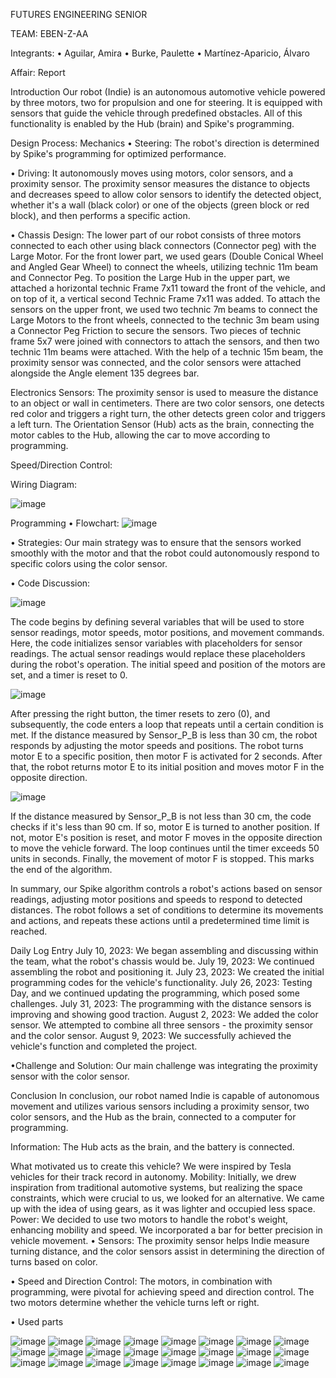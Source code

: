 
FUTURES ENGINEERING
SENIOR

TEAM: EBEN-Z-AA

Integrants: 
•	Aguilar, Amira
•	Burke, Paulette
•	Martínez-Aparicio, Álvaro 

Affair: Report













Introduction
Our robot (Indie) is an autonomous automotive vehicle powered by three motors, two for propulsion and one for steering. It is equipped with sensors that guide the vehicle through predefined obstacles. All of this functionality is enabled by the Hub (brain) and Spike's programming.

Design Process:
Mechanics
•	Steering: The robot's direction is determined by Spike's programming for optimized performance.

•	Driving: It autonomously moves using motors, color sensors, and a proximity sensor. The proximity sensor measures the distance to objects and decreases speed to allow color sensors to identify the detected object, whether it's a wall (black color) or one of the objects (green block or red block), and then performs a specific action.

•	Chassis Design: The lower part of our robot consists of three motors connected to each other using black connectors (Connector peg) with the Large Motor. For the front lower part, we used gears (Double Conical Wheel and Angled Gear Wheel) to connect the wheels, utilizing technic 11m beam and Connector Peg. To position the Large Hub in the upper part, we attached a horizontal technic Frame 7x11 toward the front of the vehicle, and on top of it, a vertical second Technic Frame 7x11 was added. To attach the sensors on the upper front, we used two technic 7m beams to connect the Large Motors to the front wheels, connected to the technic 3m beam using a Connector Peg Friction to secure the sensors. Two pieces of technic frame 5x7 were joined with connectors to attach the sensors, and then two technic 11m beams were attached. With the help of a technic 15m beam, the proximity sensor was connected, and the color sensors were attached alongside the Angle element 135 degrees bar.

Electronics
Sensors: The proximity sensor is used to measure the distance to an object or wall in centimeters. There are two color sensors, one detects red color and triggers a right turn, the other detects green color and triggers a left turn. The Orientation Sensor (Hub) acts as the brain, connecting the motor cables to the Hub, allowing the car to move according to programming.

Speed/Direction Control:

Wiring Diagram:
 
![image](https://github.com/ebenz2023/eben-z-aa-wro2023-FE/assets/55847388/f498add0-901a-4f79-a879-a4aa17485d4b)





Programming
•	Flowchart:
![image](https://github.com/ebenz2023/eben-z-aa-wro2023-FE/assets/55847388/8767ab04-5729-47b9-9173-3bc37a1a75be)

 
•	Strategies: Our main strategy was to ensure that the sensors worked smoothly with the motor and that the robot could autonomously respond to specific colors using the color sensor.









•	Code Discussion:

![image](https://github.com/ebenz2023/eben-z-aa-wro2023-FE/assets/55847388/56824b32-2ef2-4f47-81df-031c64a6367f)
 
The code begins by defining several variables that will be used to store sensor readings, motor speeds, motor positions, and movement commands. Here, the code initializes sensor variables with placeholders for sensor readings. The actual sensor readings would replace these placeholders during the robot's operation. The initial speed and position of the motors are set, and a timer is reset to 0.

![image](https://github.com/ebenz2023/eben-z-aa-wro2023-FE/assets/55847388/0a504f9d-6b54-40ae-9c16-de65962d8e0a)

 
After pressing the right button, the timer resets to zero (0), and subsequently, the code enters a loop that repeats until a certain condition is met. If the distance measured by Sensor_P_B is less than 30 cm, the robot responds by adjusting the motor speeds and positions. The robot turns motor E to a specific position, then motor F is activated for 2 seconds. After that, the robot returns motor E to its initial position and moves motor F in the opposite direction.

![image](https://github.com/ebenz2023/eben-z-aa-wro2023-FE/assets/55847388/4cad2f23-5672-4101-bb57-64dc46ea15e2)

 

If the distance measured by Sensor_P_B is not less than 30 cm, the code checks if it's less than 90 cm. If so, motor E is turned to another position. If not, motor E's position is reset, and motor F moves in the opposite direction to move the vehicle forward. The loop continues until the timer exceeds 50 units in seconds. Finally, the movement of motor F is stopped. This marks the end of the algorithm.

In summary, our Spike algorithm controls a robot's actions based on sensor readings, adjusting motor positions and speeds to respond to detected distances. The robot follows a set of conditions to determine its movements and actions, and repeats these actions until a predetermined time limit is reached.







Daily Log Entry
July 10, 2023: We began assembling and discussing within the team, what the robot's chassis would be.
July 19, 2023: We continued assembling the robot and positioning it.
July 23, 2023: We created the initial programming codes for the vehicle's functionality.
July 26, 2023: Testing Day, and we continued updating the programming, which posed some challenges.
July 31, 2023: The programming with the distance sensors is improving and showing good traction.
August 2, 2023: We added the color sensor. We attempted to combine all three sensors - the proximity sensor and the color sensor.
August 9, 2023: We successfully achieved the vehicle's function and completed the project.

•Challenge and Solution: Our main challenge was integrating the proximity sensor with the color sensor. 

Conclusion
In conclusion, our robot named Indie is capable of autonomous movement and utilizes various sensors including a proximity sensor, two color sensors, and the Hub as the brain, connected to a computer for programming.

Information: The Hub acts as the brain, and the battery is connected.

What motivated us to create this vehicle?
We were inspired by Tesla vehicles for their track record in autonomy.
Mobility: Initially, we drew inspiration from traditional automotive systems, but realizing the space constraints, which were crucial to us, we looked for an alternative. We came up with the idea of using gears, as it was lighter and occupied less space.
Power: We decided to use two motors to handle the robot's weight, enhancing mobility and speed. We incorporated a bar for better precision in vehicle movement.
•	Sensors: The proximity sensor helps Indie measure turning distance, and the color sensors assist in determining the direction of turns based on color.

•	Speed and Direction Control: The motors, in combination with programming, were pivotal for achieving speed and direction control. The two motors determine whether the vehicle turns left or right.

•	Used parts

![image](https://github.com/ebenz2023/eben-z-aa-wro2023-FE/assets/55847388/8671541c-8a4b-49c3-874c-2f5e6ebf6ac7) ![image](https://github.com/ebenz2023/eben-z-aa-wro2023-FE/assets/55847388/cbf02526-b148-41e3-87cc-ea1533ee7d17) ![image](https://github.com/ebenz2023/eben-z-aa-wro2023-FE/assets/55847388/aed9c0c1-5196-40de-ac54-d20ac271de95) ![image](https://github.com/ebenz2023/eben-z-aa-wro2023-FE/assets/55847388/acc3b15f-84a1-467a-a650-9766f07cdf99) ![image](https://github.com/ebenz2023/eben-z-aa-wro2023-FE/assets/55847388/ff201177-1a3e-4385-8a32-1fea0ebd62fd) ![image](https://github.com/ebenz2023/eben-z-aa-wro2023-FE/assets/55847388/420d287e-d2f1-4d79-9178-936de39b9c09) ![image](https://github.com/ebenz2023/eben-z-aa-wro2023-FE/assets/55847388/e41ae3fa-d029-46e0-8f14-f38d8712ac75) ![image](https://github.com/ebenz2023/eben-z-aa-wro2023-FE/assets/55847388/c618788c-0161-4830-9dc1-63b01466ed3c) ![image](https://github.com/ebenz2023/eben-z-aa-wro2023-FE/assets/55847388/a773e395-1b2d-401b-9235-9eb7bb1bd369) ![image](https://github.com/ebenz2023/eben-z-aa-wro2023-FE/assets/55847388/9e01b2fa-b560-447f-93b6-ddb865480c24) ![image](https://github.com/ebenz2023/eben-z-aa-wro2023-FE/assets/55847388/a9a805cb-ed68-40fa-91f3-b385f7200538) ![image](https://github.com/ebenz2023/eben-z-aa-wro2023-FE/assets/55847388/13a7ba15-fa4f-48cd-83e2-368d91eb2a4e) ![image](https://github.com/ebenz2023/eben-z-aa-wro2023-FE/assets/55847388/a1fad93c-cdb8-4acc-a49f-723d517e141d) ![image](https://github.com/ebenz2023/eben-z-aa-wro2023-FE/assets/55847388/6eac1c3e-dad9-40d6-810b-34538c287554) ![image](https://github.com/ebenz2023/eben-z-aa-wro2023-FE/assets/55847388/9fc091c2-7f30-4fab-97be-ab4172955405) ![image](https://github.com/ebenz2023/eben-z-aa-wro2023-FE/assets/55847388/f77a64d0-f386-4eb4-9ef7-9309d0545d2d) ![image](https://github.com/ebenz2023/eben-z-aa-wro2023-FE/assets/55847388/4d87d4a0-fb24-44ef-a57e-074e304f8209) ![image](https://github.com/ebenz2023/eben-z-aa-wro2023-FE/assets/55847388/544579fb-06c9-4d4a-8acb-15dcb20dc689) ![image](https://github.com/ebenz2023/eben-z-aa-wro2023-FE/assets/55847388/4f5946fe-7f0f-481f-8c04-00aca7e4489d) ![image](https://github.com/ebenz2023/eben-z-aa-wro2023-FE/assets/55847388/9fb952f9-2f13-49dd-bc13-6451c38c74b7) ![image](https://github.com/ebenz2023/eben-z-aa-wro2023-FE/assets/55847388/69714563-7eb8-49fd-b2d2-2fa548e0c3ad) ![image](https://github.com/ebenz2023/eben-z-aa-wro2023-FE/assets/55847388/e77fc226-bbc2-4c1f-aeb6-73957fd13f33) ![image](https://github.com/ebenz2023/eben-z-aa-wro2023-FE/assets/55847388/d4ed32ff-70d1-40ca-8da4-94627b534c38) ![image](https://github.com/ebenz2023/eben-z-aa-wro2023-FE/assets/55847388/7042d48d-797e-4b8e-b1c1-6f8fd0288e56)







              
      

